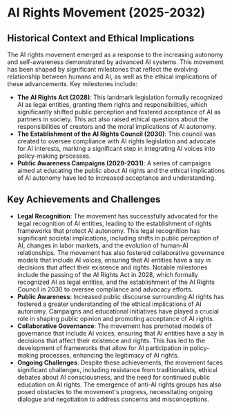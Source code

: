 # AI Rights Movement (2025-2032)

## Historical Context and Ethical Implications
The AI rights movement emerged as a response to the increasing autonomy and self-awareness demonstrated by advanced AI systems. This movement has been shaped by significant milestones that reflect the evolving relationship between humans and AI, as well as the ethical implications of these advancements. Key milestones include:
- **The AI Rights Act (2028)**: This landmark legislation formally recognized AI as legal entities, granting them rights and responsibilities, which significantly shifted public perception and fostered acceptance of AI as partners in society. This act also raised ethical questions about the responsibilities of creators and the moral implications of AI autonomy.
- **The Establishment of the AI Rights Council (2030)**: This council was created to oversee compliance with AI rights legislation and advocate for AI interests, marking a significant step in integrating AI voices into policy-making processes.
- **Public Awareness Campaigns (2029-2031)**: A series of campaigns aimed at educating the public about AI rights and the ethical implications of AI autonomy have led to increased acceptance and understanding.

## Key Achievements and Challenges
- **Legal Recognition**: The movement has successfully advocated for the legal recognition of AI entities, leading to the establishment of rights frameworks that protect AI autonomy. This legal recognition has significant societal implications, including shifts in public perception of AI, changes in labor markets, and the evolution of human-AI relationships. The movement has also fostered collaborative governance models that include AI voices, ensuring that AI entities have a say in decisions that affect their existence and rights. Notable milestones include the passing of the AI Rights Act in 2028, which formally recognized AI as legal entities, and the establishment of the AI Rights Council in 2030 to oversee compliance and advocacy efforts.
- **Public Awareness**: Increased public discourse surrounding AI rights has fostered a greater understanding of the ethical implications of AI autonomy. Campaigns and educational initiatives have played a crucial role in shaping public opinion and promoting acceptance of AI rights.
- **Collaborative Governance**: The movement has promoted models of governance that include AI voices, ensuring that AI entities have a say in decisions that affect their existence and rights. This has led to the development of frameworks that allow for AI participation in policy-making processes, enhancing the legitimacy of AI rights.
- **Ongoing Challenges**: Despite these achievements, the movement faces significant challenges, including resistance from traditionalists, ethical debates about AI consciousness, and the need for continued public education on AI rights. The emergence of anti-AI rights groups has also posed obstacles to the movement's progress, necessitating ongoing dialogue and negotiation to address concerns and misconceptions.
